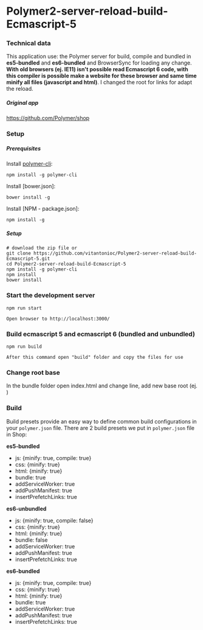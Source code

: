 # Polymer2-server-reload-build-Ecmascript-5


### Technical data
This application use: the Polymer server for build, compile and bundled in  **es5-bundled** and **es6-bundled**
 and BrowserSync for loading any change. **With old browsers (ej. IE11) isn't possible read Ecmascript 6 code, with this compiler is possible make a website for these browser and same time minify all files (javascript and html)**.
I changed the root for links for adapt the reload. 

##### Original app
https://github.com/Polymer/shop


### Setup

##### Prerequisites


Install [polymer-cli](https://github.com/Polymer/polymer-cli):

    npm install -g polymer-cli

Install [bower.json]:

    bower install -g 

Install [NPM - package.json]:

    npm install -g 



##### Setup

    # download the zip file or
    git clone https://github.com/vitantonioc/Polymer2-server-reload-build-Ecmascript-5.git
    cd Polymer2-server-reload-build-Ecmascript-5
    npm install -g polymer-cli
    npm install
    bower install

### Start the development server

    npm run start
    
    Open browser to http://localhost:3000/ 

### Build ecmascript 5 and ecmascript 6 (bundled and unbundled)

    npm run build
    
    After this command open "build" folder and copy the files for use

### Change root base
In the bundle folder open index.html and change **<base href="/">** line, add new base root (ej. **<base href="/shop/">**)


### Build

Build presets provide an easy way to define common build configurations in your `polymer.json` file. There are 2 build presets we put in `polymer.json` file in Shop:

**es5-bundled**

- js: {minify: true, compile: true}
- css: {minify: true}
- html: {minify: true}
- bundle: true
- addServiceWorker: true
- addPushManifest: true
- insertPrefetchLinks: true

**es6-unbundled**

- js: {minify: true, compile: false}
- css: {minify: true}
- html: {minify: true}
- bundle: false
- addServiceWorker: true
- addPushManifest: true
- insertPrefetchLinks: true

**es6-bundled**

- js: {minify: true, compile: true}
- css: {minify: true}
- html: {minify: true}
- bundle: true
- addServiceWorker: true
- addPushManifest: true
- insertPrefetchLinks: true

